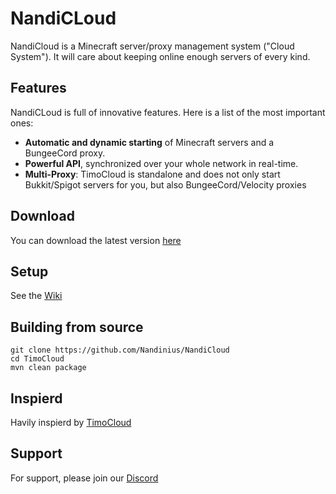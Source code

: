 # NandiCLoud
NandiCloud is a Minecraft server/proxy management system ("Cloud System"). It will care about keeping online enough servers of every kind.

## Features
NandiCLoud is full of innovative features. Here is a list of the most important ones:

 - **Automatic and dynamic starting** of Minecraft servers and a BungeeCord proxy.
 - **Powerful API**, synchronized over your whole network in real-time.
 - **Multi-Proxy**: TimoCloud is standalone and does not only start Bukkit/Spigot servers for you, but also BungeeCord/Velocity proxies
 
 ## Download
 You can download the latest version [here](link)
 
 ## Setup
 See the [Wiki](https://github.com/Nandinius/NandiCloud/wiki)

 ## Building from source
 ```
 git clone https://github.com/Nandinius/NandiCloud
 cd TimoCloud
 mvn clean package
 ```
 
 ## Inspierd
 Havily inspierd by [TimoCloud](https://github.com/TimoCloud/TimoCloud)
 
 ## Support
 For support, please join our [Discord](https://discord.gg/F4EfHEyGYG)
